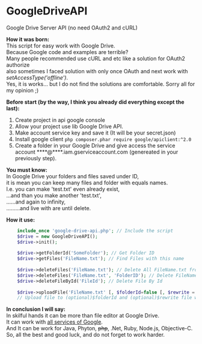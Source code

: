 # GoogleDriveAPI
Google Drive Server API (no need OAuth2 and cURL)

**How it was born:**<br>
This script for easy work with Google Drive.<br>
Because Google code and examples are terrible?<br>
Many people recommended use cURL and etc like a solution for OAuth2 authorize<br>
also sometimes I faced solution with only once OAuth and next work with *setAccessType('offline')*.<br>
Yes, it is works... but I do not find the solutions are comfortable. Sorry all for my opinion ;)<br>

**Before start (by the way, I think you already did everything except the last):**

 1. Create project in api google console
 2. Allow your project use lib Google Drive API.
 2. Make account service key and save it (It will be your secret.json)
 3. Install google client ``php composer.phar require google/apiclient:^2.0``
 4. Create a folder in your Google Drive and give access the service account \*\*\*\*@\*\*\*\*.iam.gserviceaccount.com (genereated in your previously step).

**You must know:**<br>
In Google Drive your folders and files saved under ID,<br>
it is mean you can keep many files and folder with equals names.<br>
I.e. you can make 'test.txt' even already exist,<br>
...and than you make another 'test.txt',<br>
......and again to infinity,<br>
.........and live with are until delete.

**How it use:**
```php
    include_once 'google-drive-api.php'; // Include the script
    $drive = new GoogleDriveAPI();
    $drive->init();
    
    $drive->getFolderId('SomeFolder'); // Get Folder ID
    $drive->getFiles('FileName.txt'); // Find Files with this name
    
    $drive->deleteFiles('FileName.txt'); // Delete All FileName.txt from drive
    $drive->deleteFiles('FileName.txt', 'FolderID'); // Delete FileName.txt in folder
    $drive->deleteFileById('FileId'); // Delete File By Id
    
    $drive->uploadFile('FileName.txt' [, $folderId=false [, $rewrite = true]]);
    // Upload file to (optional)$folderId and (optional)$rewrite file with equals name.
```
**In conclusion I will say:**<br>
In skilful hands it can be more than file editor at Google Drive.<br>
It can work with [all services of Google](https://developers.google.com/products/ "all services of Google"). <br>
And It can be work for Java, Phyton, ~~php~~, .Net, Ruby, Node.js, Objective-C.<br>
So, all the best and good luck, and do not forget to work harder.<br>
